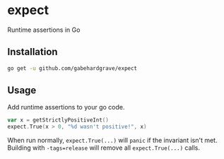 # expect
Runtime assertions in Go

## Installation
```sh
go get -u github.com/gabehardgrave/expect
```

## Usage

Add runtime assertions to your go code.
```go
var x = getStrictlyPositiveInt()
expect.True(x > 0, "%d wasn't positive!", x)
```
When run normally, `expect.True(...)` will `panic` if the invariant isn't met. Building with `-tags=release` will remove all `expect.True(...)` calls.
